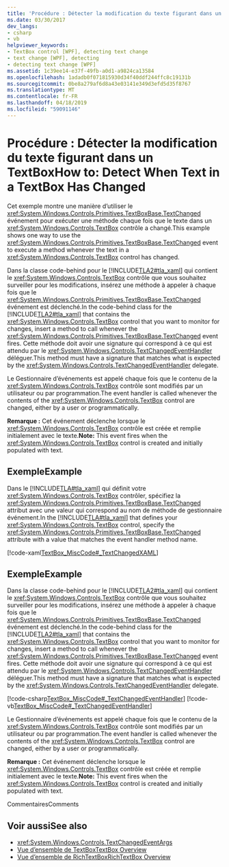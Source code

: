 ```yaml
---
title: 'Procédure : Détecter la modification du texte figurant dans un TextBox'
ms.date: 03/30/2017
dev_langs:
- csharp
- vb
helpviewer_keywords:
- TextBox control [WPF], detecting text change
- text change [WPF], detecting
- detecting text change [WPF]
ms.assetid: 1c39ee14-e37f-49fb-a0d1-a9824ca13584
ms.openlocfilehash: 1adadb0f071815930d34f40ddf244ffc8c19131b
ms.sourcegitcommit: 0be8a279af6d8a43e03141e349d3efd5d35f8767
ms.translationtype: MT
ms.contentlocale: fr-FR
ms.lasthandoff: 04/18/2019
ms.locfileid: "59091146"
---
```

# <a name="how-to-detect-when-text-in-a-textbox-has-changed"></a><span data-ttu-id="5a698-102">Procédure : Détecter la modification du texte figurant dans un TextBox</span><span class="sxs-lookup"><span data-stu-id="5a698-102">How to: Detect When Text in a TextBox Has Changed</span></span>
<span data-ttu-id="5a698-103">Cet exemple montre une manière d’utiliser le <xref:System.Windows.Controls.Primitives.TextBoxBase.TextChanged> événement pour exécuter une méthode chaque fois que le texte dans un <xref:System.Windows.Controls.TextBox> contrôle a changé.</span><span class="sxs-lookup"><span data-stu-id="5a698-103">This example shows one way to use the <xref:System.Windows.Controls.Primitives.TextBoxBase.TextChanged> event to execute a method whenever the text in a <xref:System.Windows.Controls.TextBox> control has changed.</span></span>  
  
 <span data-ttu-id="5a698-104">Dans la classe code-behind pour le [!INCLUDE[TLA2#tla_xaml](../../../../includes/tla2sharptla-xaml-md.md)] qui contient le <xref:System.Windows.Controls.TextBox> contrôle que vous souhaitez surveiller pour les modifications, insérez une méthode à appeler à chaque fois que le <xref:System.Windows.Controls.Primitives.TextBoxBase.TextChanged> événement est déclenché.</span><span class="sxs-lookup"><span data-stu-id="5a698-104">In the code-behind class for the [!INCLUDE[TLA2#tla_xaml](../../../../includes/tla2sharptla-xaml-md.md)] that contains the <xref:System.Windows.Controls.TextBox> control that you want to monitor for changes, insert a method to call whenever the <xref:System.Windows.Controls.Primitives.TextBoxBase.TextChanged> event fires.</span></span>  <span data-ttu-id="5a698-105">Cette méthode doit avoir une signature qui correspond à ce qui est attendu par le <xref:System.Windows.Controls.TextChangedEventHandler> déléguer.</span><span class="sxs-lookup"><span data-stu-id="5a698-105">This method must have a signature that matches what is expected by the <xref:System.Windows.Controls.TextChangedEventHandler> delegate.</span></span>  
  
 <span data-ttu-id="5a698-106">Le Gestionnaire d’événements est appelé chaque fois que le contenu de la <xref:System.Windows.Controls.TextBox> contrôle sont modifiés par un utilisateur ou par programmation.</span><span class="sxs-lookup"><span data-stu-id="5a698-106">The event handler is called whenever the contents of the <xref:System.Windows.Controls.TextBox> control are changed, either by a user or programmatically.</span></span>  
  
 <span data-ttu-id="5a698-107">**Remarque :** Cet événement déclenche lorsque le <xref:System.Windows.Controls.TextBox> contrôle est créée et remplie initialement avec le texte.</span><span class="sxs-lookup"><span data-stu-id="5a698-107">**Note:** This event fires when the <xref:System.Windows.Controls.TextBox> control is created and initially populated with text.</span></span>  
  
## <a name="example"></a><span data-ttu-id="5a698-108">Exemple</span><span class="sxs-lookup"><span data-stu-id="5a698-108">Example</span></span>  
 <span data-ttu-id="5a698-109">Dans le [!INCLUDE[TLA#tla_xaml](../../../../includes/tlasharptla-xaml-md.md)] qui définit votre <xref:System.Windows.Controls.TextBox> contrôler, spécifiez la <xref:System.Windows.Controls.Primitives.TextBoxBase.TextChanged> attribut avec une valeur qui correspond au nom de méthode de gestionnaire événement.</span><span class="sxs-lookup"><span data-stu-id="5a698-109">In the [!INCLUDE[TLA#tla_xaml](../../../../includes/tlasharptla-xaml-md.md)] that defines your <xref:System.Windows.Controls.TextBox> control, specify the <xref:System.Windows.Controls.Primitives.TextBoxBase.TextChanged> attribute with a value that matches the event handler method name.</span></span>  
  
 [!code-xaml[TextBox_MiscCode#_TextChangedXAML](~/samples/snippets/csharp/VS_Snippets_Wpf/TextBox_MiscCode/CSharp/Window1.xaml#_textchangedxaml)]  
  
## <a name="example"></a><span data-ttu-id="5a698-110">Exemple</span><span class="sxs-lookup"><span data-stu-id="5a698-110">Example</span></span>  
 <span data-ttu-id="5a698-111">Dans la classe code-behind pour le [!INCLUDE[TLA2#tla_xaml](../../../../includes/tla2sharptla-xaml-md.md)] qui contient le <xref:System.Windows.Controls.TextBox> contrôle que vous souhaitez surveiller pour les modifications, insérez une méthode à appeler à chaque fois que le <xref:System.Windows.Controls.Primitives.TextBoxBase.TextChanged> événement est déclenché.</span><span class="sxs-lookup"><span data-stu-id="5a698-111">In the code-behind class for the [!INCLUDE[TLA2#tla_xaml](../../../../includes/tla2sharptla-xaml-md.md)] that contains the <xref:System.Windows.Controls.TextBox> control that you want to monitor for changes, insert a method to call whenever the <xref:System.Windows.Controls.Primitives.TextBoxBase.TextChanged> event fires.</span></span>  <span data-ttu-id="5a698-112">Cette méthode doit avoir une signature qui correspond à ce qui est attendu par le <xref:System.Windows.Controls.TextChangedEventHandler> déléguer.</span><span class="sxs-lookup"><span data-stu-id="5a698-112">This method must have a signature that matches what is expected by the <xref:System.Windows.Controls.TextChangedEventHandler> delegate.</span></span>  
  
 [!code-csharp[TextBox_MiscCode#_TextChangedEventHandler](~/samples/snippets/csharp/VS_Snippets_Wpf/TextBox_MiscCode/CSharp/Window1.xaml.cs#_textchangedeventhandler)]
 [!code-vb[TextBox_MiscCode#_TextChangedEventHandler](~/samples/snippets/visualbasic/VS_Snippets_Wpf/TextBox_MiscCode/VisualBasic/Window1.xaml.vb#_textchangedeventhandler)]  
  
 <span data-ttu-id="5a698-113">Le Gestionnaire d’événements est appelé chaque fois que le contenu de la <xref:System.Windows.Controls.TextBox> contrôle sont modifiés par un utilisateur ou par programmation.</span><span class="sxs-lookup"><span data-stu-id="5a698-113">The event handler is called whenever the contents of the <xref:System.Windows.Controls.TextBox> control are changed, either by a user or programmatically.</span></span>  
  
 <span data-ttu-id="5a698-114">**Remarque :** Cet événement déclenche lorsque le <xref:System.Windows.Controls.TextBox> contrôle est créée et remplie initialement avec le texte.</span><span class="sxs-lookup"><span data-stu-id="5a698-114">**Note:** This event fires when the <xref:System.Windows.Controls.TextBox> control is created and initially populated with text.</span></span>  
  
 <span data-ttu-id="5a698-115">Commentaires</span><span class="sxs-lookup"><span data-stu-id="5a698-115">Comments</span></span>  
  
## <a name="see-also"></a><span data-ttu-id="5a698-116">Voir aussi</span><span class="sxs-lookup"><span data-stu-id="5a698-116">See also</span></span>

- <xref:System.Windows.Controls.TextChangedEventArgs>
- [<span data-ttu-id="5a698-117">Vue d’ensemble de TextBox</span><span class="sxs-lookup"><span data-stu-id="5a698-117">TextBox Overview</span></span>](textbox-overview.md)
- [<span data-ttu-id="5a698-118">Vue d’ensemble de RichTextBox</span><span class="sxs-lookup"><span data-stu-id="5a698-118">RichTextBox Overview</span></span>](richtextbox-overview.md)
